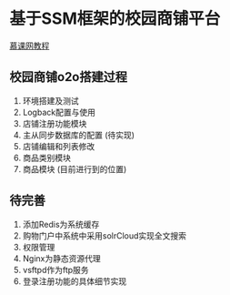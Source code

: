 # 基于SSM框架的校园商铺平台

 [慕课网教程](https://coding.imooc.com/class/144.html)

## 校园商铺o2o搭建过程
1. 环境搭建及测试
2. Logback配置与使用
3. 店铺注册功能模块 
4. 主从同步数据库的配置 (待实现)
5. 店铺编辑和列表修改 
6. 商品类别模块 
7. 商品模块 (目前进行到的位置)

## 待完善
1. 添加Redis为系统缓存
2. 购物门户中系统中采用solrCloud实现全文搜索
3. 权限管理
4. Nginx为静态资源代理
5. vsftpd作为ftp服务
6. 登录注册功能的具体细节实现